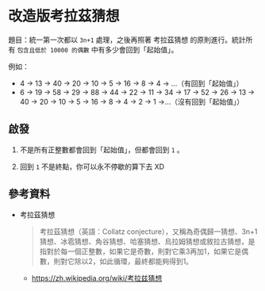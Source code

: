 # 改造版考拉茲猜想

題目：統一第一次都以 `3n+1` 處理，之後再照著 考拉茲猜想 的原則進行。統計所有 `包含且低於 10000 的偶數` 中有多少會回到「起始值」。

例如：
* 4 → 13 → 40 → 20 → 10 → 5 → 16 → 8 → 4 → ...（有回到「起始值」）
* 6 → 19 → 58 → 29 → 88 → 44 → 22 → 11 → 34 → 17 → 52 → 26 → 13 → 40 → 20 → 10 → 5 → 16 → 8 → 4 → 2 → 1 →...（沒有回到「起始值」）


## 啟發

1. 不是所有正整數都會回到「起始值」，但都會回到 `1` 。

2. 回到 `1` 不是終點，你可以永不停歇的算下去 XD


## 參考資料

* 考拉茲猜想
  > 考拉茲猜想（英語：Collatz conjecture），又稱為奇偶歸一猜想、3n+1猜想、冰雹猜想、角谷猜想、哈塞猜想、烏拉姆猜想或敘拉古猜想，是指對於每一個正整數，如果它是奇數，則對它乘3再加1，如果它是偶數，則對它除以2，如此循環，最終都能夠得到1。
  * https://zh.wikipedia.org/wiki/考拉兹猜想